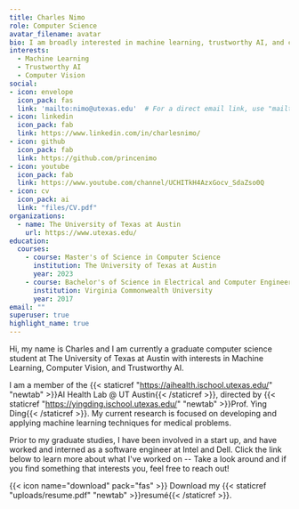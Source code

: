 ```yaml
---
title: Charles Nimo
role: Computer Science
avatar_filename: avatar
bio: I am broadly interested in machine learning, trustworthy AI, and computer vision.
interests:
  - Machine Learning
  - Trustworthy AI
  - Computer Vision 
social:
- icon: envelope
  icon_pack: fas
  link: 'mailto:nimo@utexas.edu'  # For a direct email link, use "mailto:test@example.org".
- icon: linkedin
  icon_pack: fab
  link: https://www.linkedin.com/in/charlesnimo/
- icon: github
  icon_pack: fab
  link: https://github.com/princenimo
- icon: youtube
  icon_pack: fab
  link: https://www.youtube.com/channel/UCHITkH4AzxGocv_SdaZso0Q
- icon: cv
  icon_pack: ai
  link: "files/CV.pdf"
organizations:
  - name: The University of Texas at Austin
    url: https://www.utexas.edu/
education:
  courses:
    - course: Master's of Science in Computer Science
      institution: The University of Texas at Austin
      year: 2023
    - course: Bachelor's of Science in Electrical and Computer Engineering
      institution: Virginia Commonwealth University
      year: 2017
email: ""
superuser: true
highlight_name: true
---
```


Hi, my name is Charles and I am currently a graduate computer science student at The University of Texas at Austin with interests in Machine Learning, Computer Vision, and Trustworthy AI.




I am a member of the 
{{< staticref "https://aihealth.ischool.utexas.edu/" "newtab" >}}AI Health Lab @ UT Austin{{< /staticref >}}, directed by {{< staticref "https://yingding.ischool.utexas.edu/" "newtab" >}}Prof. Ying Ding{{< /staticref >}}. 
My current research is focused on developing and applying machine learning techniques for medical problems.

Prior to my graduate studies, I have been involved in a start up, and have worked and interned as a software engineer at Intel and Dell. Click the link below to learn more about what I've worked on -- Take a look around and if you find something that interests you, feel free to reach out!


{{< icon name="download" pack="fas" >}} Download my {{< staticref "uploads/resume.pdf" "newtab" >}}resumé{{< /staticref >}}.
